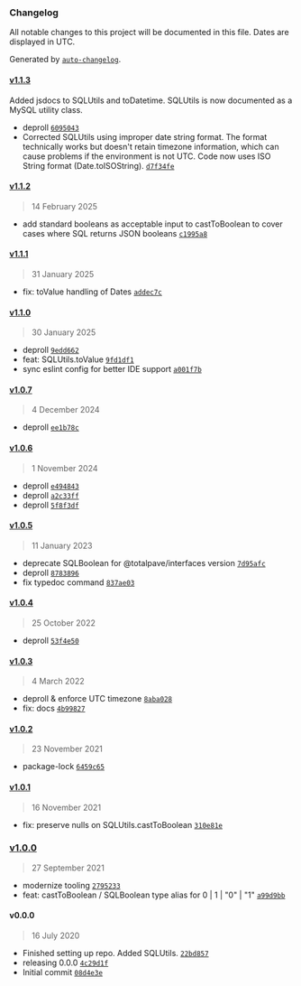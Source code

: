 ### Changelog

All notable changes to this project will be documented in this file. Dates are displayed in UTC.

Generated by [`auto-changelog`](https://github.com/CookPete/auto-changelog).

#### [v1.1.3](https://github.com/totalpave/sql-utils/compare/v1.1.2...v1.1.3)

Added jsdocs to SQLUtils and toDatetime. SQLUtils is now documented as a MySQL utility class.

- deproll [`6095043`](https://github.com/totalpave/sql-utils/commit/6095043b6053e7dfaa7049095f9cb3d70c5411e4)
- Corrected SQLUtils using improper date string format. The format technically works but doesn't retain timezone information, which can cause problems if the environment is not UTC. Code now uses ISO String format (Date.toISOString). [`d7f34fe`](https://github.com/totalpave/sql-utils/commit/d7f34fee346b564c356b6bda0f8c943205f08796)

#### [v1.1.2](https://github.com/totalpave/sql-utils/compare/v1.1.1...v1.1.2)

> 14 February 2025

- add standard booleans as acceptable input to castToBoolean to cover cases where SQL returns JSON booleans [`c1995a8`](https://github.com/totalpave/sql-utils/commit/c1995a8a1dfc6db8fa6092ab5b948911d1d455b5)

#### [v1.1.1](https://github.com/totalpave/sql-utils/compare/v1.1.0...v1.1.1)

> 31 January 2025

- fix: toValue handling of Dates [`addec7c`](https://github.com/totalpave/sql-utils/commit/addec7ca208c56f262b52d2f459eef7cdba10185)

#### [v1.1.0](https://github.com/totalpave/sql-utils/compare/v1.0.7...v1.1.0)

> 30 January 2025

- deproll [`9edd662`](https://github.com/totalpave/sql-utils/commit/9edd66254855c03848d6462557c0079c022af7a4)
- feat: SQLUtils.toValue [`9fd1df1`](https://github.com/totalpave/sql-utils/commit/9fd1df1f4382fd955895f469538b6337474df7a3)
- sync eslint config for better IDE support [`a001f7b`](https://github.com/totalpave/sql-utils/commit/a001f7b6b30109a22e02c10b9476fbf53a2fe089)

#### [v1.0.7](https://github.com/totalpave/sql-utils/compare/v1.0.6...v1.0.7)

> 4 December 2024

- deproll [`ee1b78c`](https://github.com/totalpave/sql-utils/commit/ee1b78c51a9b5303b79d729f9a2029d702227fb0)

#### [v1.0.6](https://github.com/totalpave/sql-utils/compare/v1.0.5...v1.0.6)

> 1 November 2024

- deproll [`e494843`](https://github.com/totalpave/sql-utils/commit/e494843045cf33571e458df555fb8a598394a36c)
- deproll [`a2c33ff`](https://github.com/totalpave/sql-utils/commit/a2c33ff461292917225711001310dc7184a7a548)
- deproll [`5f8f3df`](https://github.com/totalpave/sql-utils/commit/5f8f3df92bbcfceccf3b95d81dd0fb68865d8121)

#### [v1.0.5](https://github.com/totalpave/sql-utils/compare/v1.0.4...v1.0.5)

> 11 January 2023

- deprecate SQLBoolean for @totalpave/interfaces version [`7d95afc`](https://github.com/totalpave/sql-utils/commit/7d95afcbfe70b3ff37de26df80792016bbf9ee8f)
- deproll [`8783896`](https://github.com/totalpave/sql-utils/commit/878389642178b2fd5fedeeaceaf90b6687cefeab)
- fix typedoc command [`837ae03`](https://github.com/totalpave/sql-utils/commit/837ae0376f6202bbc7610122e75f667447a955e0)

#### [v1.0.4](https://github.com/totalpave/sql-utils/compare/v1.0.3...v1.0.4)

> 25 October 2022

- deproll [`53f4e50`](https://github.com/totalpave/sql-utils/commit/53f4e50c3fc457adcb979155c6c97bc8d54f897e)

#### [v1.0.3](https://github.com/totalpave/sql-utils/compare/v1.0.2...v1.0.3)

> 4 March 2022

- deproll & enforce UTC timezone [`8aba028`](https://github.com/totalpave/sql-utils/commit/8aba02848916b7a367380032de92259ef4cadd2d)
- fix: docs [`4b99827`](https://github.com/totalpave/sql-utils/commit/4b9982758ab488fbe5b3267b81a1f80508693853)

#### [v1.0.2](https://github.com/totalpave/sql-utils/compare/v1.0.1...v1.0.2)

> 23 November 2021

- package-lock [`6459c65`](https://github.com/totalpave/sql-utils/commit/6459c65ec23950db9b3684beea11b70d2a870e90)

#### [v1.0.1](https://github.com/totalpave/sql-utils/compare/v1.0.0...v1.0.1)

> 16 November 2021

- fix: preserve nulls on SQLUtils.castToBoolean [`310e81e`](https://github.com/totalpave/sql-utils/commit/310e81eb3813586e4c3cad92cb5a6b15188fabf1)

### [v1.0.0](https://github.com/totalpave/sql-utils/compare/v0.0.0...v1.0.0)

> 27 September 2021

- modernize tooling [`2795233`](https://github.com/totalpave/sql-utils/commit/2795233f144e8f0cc6eaadf9d976af52f1eccb50)
- feat: castToBoolean / SQLBoolean type alias for 0 | 1 | "0" | "1" [`a99d9bb`](https://github.com/totalpave/sql-utils/commit/a99d9bb5e0c6b02bd7dee65d5f16bb7852faf365)

#### v0.0.0

> 16 July 2020

- Finished setting up repo. Added SQLUtils. [`22bd857`](https://github.com/totalpave/sql-utils/commit/22bd857a5340231f80e69675802f6f35be799da4)
- releasing 0.0.0 [`4c29d1f`](https://github.com/totalpave/sql-utils/commit/4c29d1fdcaa4e6a406aad2a722f623843bd7656c)
- Initial commit [`08d4e3e`](https://github.com/totalpave/sql-utils/commit/08d4e3e1450ce557f1d743a76f0848abb92e24d7)
